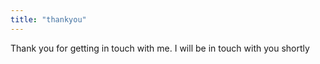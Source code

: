 ```yaml
---
title: "thankyou"
---
```


Thank you for getting in touch with me. I will be in touch with you shortly
